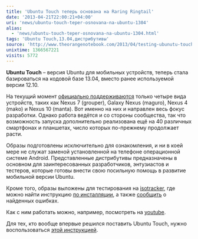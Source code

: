 ```yaml
---
title: 'Ubuntu Touch теперь основана на Raring Ringtail'
date: '2013-04-21T22:00:21+04:00'
uri: 'news/ubuntu-touch-teper-osnovana-na-ubuntu-1304'
alias: 
  - 'news/ubuntu-touch-teper-osnovana-na-ubuntu-1304.html'
tags: 'Ubuntu Touch,13.04,дистрибутивы'
source: 'http://www.theorangenotebook.com/2013/04/testing-ubunutu-touch-images-now-with.html'
unixtime: 1366567221
visits: 5772
---
```

**Ubuntu Touch** – версия Ubuntu для мобильных устройств, теперь стала базироваться на кодовой базе 13.04, вместо ранее используемой версии 12.10.
 
На текущий момент [официально поддерживаются](news/iskhodniki-ubuntu-dlya-smartfonov-i-planshetov) только четыре вида устройств, таких как Nexus 7 (grouper), Galaxy Nexus (maguro), Nexus 4 (mako) и Nexus 10 (manta). Вот именно на них и направлен весь фокус разработки. Однако работа ведётся и со стороны сообщества, так что возможность запуска дополнительно реализована ещё на 40 различных смартфонах и планшетах, число которых по-прежнему продолжает расти.

Образы подготовлены исключительно для ознакомления, и ни в коей мере не служат заменой установленной на телефоне операционной системе Android. Представленные дистрибутивы предназначены в основном для заинтересованных разработчиков, энтузиастов и тестеров, которые готовы внести свою посильную помощь в развитие мобильной версии Ubuntu.

Кроме того, образы выложены для тестирования на [isotracker](http://iso.qa.ubuntu.com/qatracker/milestones/243/builds), где можно найти инструкцию [по инсталляции](http://iso.qa.ubuntu.com/qatracker/milestones/243/builds/42413/downloads), а также [сообщить](https://wiki.ubuntu.com/Touch/Contribute#How_to_report_bugs) о найденных ошибках.

Как с ним работать можно, например, посмотреть на [youtube](http://www.youtube.com/watch?v=KntJcP3ZHLc).

Для тех, кто вообще впервые решился поставить Ubuntu Touch, нужно воспользоваться [этой инструкцией](https://wiki.ubuntu.com/Touch/Install).
